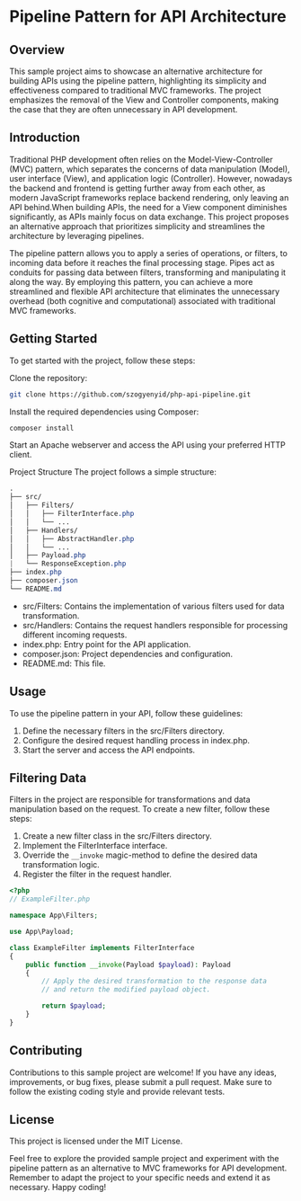 # Pipeline Pattern for API Architecture
## Overview
This sample project aims to showcase an alternative architecture for building APIs using the pipeline pattern, highlighting its simplicity and effectiveness compared to traditional MVC frameworks. The project emphasizes the removal of the View and Controller components, making the case that they are often unnecessary in API development.

## Introduction
Traditional PHP development often relies on the Model-View-Controller (MVC) pattern, which separates the concerns of data manipulation (Model), user interface (View), and application logic (Controller). However, nowadays the backend and frontend is getting further away from each other, as modern JavaScript frameworks replace backend rendering, only leaving an API behind.When building APIs, the need for a View component diminishes significantly, as APIs mainly focus on data exchange. This project proposes an alternative approach that prioritizes simplicity and streamlines the architecture by leveraging pipelines.

The pipeline pattern allows you to apply a series of operations, or filters, to incoming data before it reaches the final processing stage. Pipes act as conduits for passing data between filters, transforming and manipulating it along the way. By employing this pattern, you can achieve a more streamlined and flexible API architecture that eliminates the unnecessary overhead (both cognitive and computational) associated with traditional MVC frameworks.

## Getting Started
To get started with the project, follow these steps:

Clone the repository:

```bash
git clone https://github.com/szogyenyid/php-api-pipeline.git
```
Install the required dependencies using Composer:

```bash
composer install
```

Start an Apache webserver and access the API using your preferred HTTP client.

Project Structure
The project follows a simple structure:

```css
.
├── src/
│   ├── Filters/
│   │   ├── FilterInterface.php
│   │   └── ...
│   ├── Handlers/
│   │   ├── AbstractHandler.php
│   │   └── ...
│   ├── Payload.php
|   └── ResponseException.php
├── index.php
├── composer.json
└── README.md
```
- src/Filters: Contains the implementation of various filters used for data transformation.
- src/Handlers: Contains the request handlers responsible for processing different incoming requests.
- index.php: Entry point for the API application.
- composer.json: Project dependencies and configuration.
- README.md: This file.

## Usage
To use the pipeline pattern in your API, follow these guidelines:

1. Define the necessary filters in the src/Filters directory.
2. Configure the desired request handling process in index.php.
3. Start the server and access the API endpoints.

## Filtering Data
Filters in the project are responsible for transformations and data manipulation based on the request. To create a new filter, follow these steps:

1. Create a new filter class in the src/Filters directory.
2. Implement the FilterInterface interface.
3. Override the `__invoke` magic-method to define the desired data transformation logic.
4. Register the filter in the request handler.
```php
<?php
// ExampleFilter.php

namespace App\Filters;

use App\Payload;

class ExampleFilter implements FilterInterface
{
    public function __invoke(Payload $payload): Payload
    {
        // Apply the desired transformation to the response data
        // and return the modified payload object.

        return $payload;
    }
}
```
## Contributing
Contributions to this sample project are welcome! If you have any ideas, improvements, or bug fixes, please submit a pull request. Make sure to follow the existing coding style and provide relevant tests.

## License
This project is licensed under the MIT License.

Feel free to explore the provided sample project and experiment with the pipeline pattern as an alternative to MVC frameworks for API development. Remember to adapt the project to your specific needs and extend it as necessary. Happy coding!